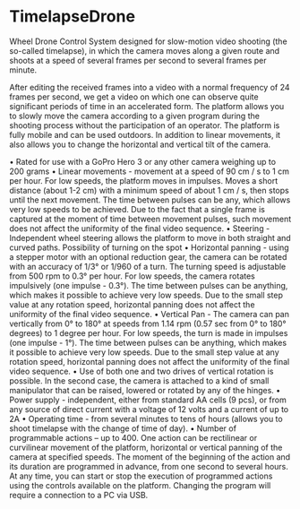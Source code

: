 # TimelapseDrone
Wheel Drone Control System designed for slow-motion video shooting (the so-called timelapse), in which the camera moves along a given route and shoots at a speed of several frames per second to several frames per minute.

After editing the received frames into a video with a normal frequency of 24 frames per second, we get a video on which one can observe quite significant periods of time in an accelerated form. The platform allows you to slowly move the camera according to a given program during the shooting process without the participation of an operator. The platform is fully mobile and can be used outdoors. In addition to linear movements, it also allows you to change the horizontal and vertical tilt of the camera.

• Rated for use with a GoPro Hero 3 or any other camera weighing up to 200 grams
• Linear movements - movement at a speed of 90 cm / s to 1 cm per hour. For low speeds, the platform moves in impulses. Moves a short distance (about 1-2 cm) with a minimum speed of about 1 cm / s, then stops until the next movement. The time between pulses can be any, which allows very low speeds to be achieved. Due to the fact that a single frame is captured at the moment of time between movement pulses, such movement does not affect the uniformity of the final video sequence.
• Steering - Independent wheel steering allows the platform to move in both straight and curved paths. Possibility of turning on the spot
• Horizontal panning - using a stepper motor with an optional reduction gear, the camera can be rotated with an accuracy of 1/3° or 1/960 of a turn. The turning speed is adjustable from 500 rpm to 0.3° per hour. For low speeds, the camera rotates impulsively (one impulse - 0.3°). The time between pulses can be anything, which makes it possible to achieve very low speeds. Due to the small step value at any rotation speed, horizontal panning does not affect the uniformity of the final video sequence.
• Vertical Pan - The camera can pan vertically from 0° to 180° at speeds from 1.14 rpm (0.57 sec from 0° to 180° degrees) to 1 degree per hour. For low speeds, the turn is made in impulses (one impulse - 1°). The time between pulses can be anything, which makes it possible to achieve very low speeds. Due to the small step value at any rotation speed, horizontal panning does not affect the uniformity of the final video sequence.
• Use of both one and two drives of vertical rotation is possible. In the second case, the camera is attached to a kind of small manipulator that can be raised, lowered or rotated by any of the hinges.
• Power supply - independent, either from standard AA cells (9 pcs), or from any source of direct current with a voltage of 12 volts and a current of up to 2A
• Operating time - from several minutes to tens of hours (allows you to shoot timelapse with the change of time of day).
• Number of programmable actions – up to 400. One action can be rectilinear or curvilinear movement of the platform, horizontal or vertical panning of the camera at specified speeds. The moment of the beginning of the action and its duration are programmed in advance, from one second to several hours.
At any time, you can start or stop the execution of programmed actions using the controls available on the platform. Changing the program will require a connection to a PC via USB.
